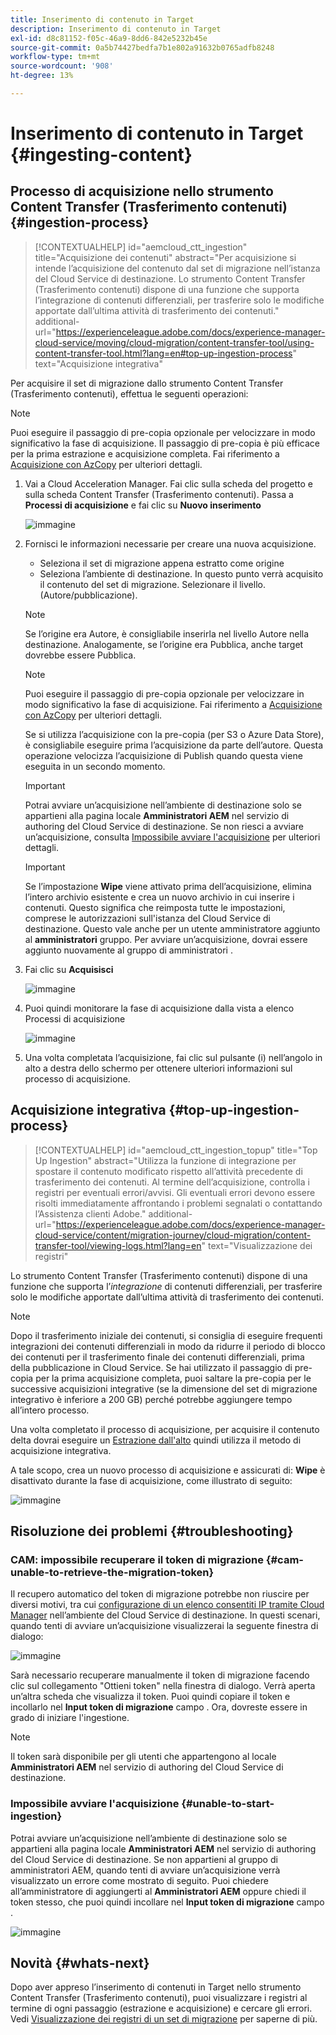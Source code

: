 ```yaml
---
title: Inserimento di contenuto in Target
description: Inserimento di contenuto in Target
exl-id: d8c81152-f05c-46a9-8dd6-842e5232b45e
source-git-commit: 0a5b74427bedfa7b1e802a91632b0765adfb8248
workflow-type: tm+mt
source-wordcount: '908'
ht-degree: 13%

---
```


# Inserimento di contenuto in Target {#ingesting-content}

## Processo di acquisizione nello strumento Content Transfer (Trasferimento contenuti) {#ingestion-process}

>[!CONTEXTUALHELP]
>id="aemcloud_ctt_ingestion"
>title="Acquisizione dei contenuti"
>abstract="Per acquisizione si intende l’acquisizione del contenuto dal set di migrazione nell’istanza del Cloud Service di destinazione. Lo strumento Content Transfer (Trasferimento contenuti) dispone di una funzione che supporta l’integrazione di contenuti differenziali, per trasferire solo le modifiche apportate dall’ultima attività di trasferimento dei contenuti."
>additional-url="https://experienceleague.adobe.com/docs/experience-manager-cloud-service/moving/cloud-migration/content-transfer-tool/using-content-transfer-tool.html?lang=en#top-up-ingestion-process" text="Acquisizione integrativa"

Per acquisire il set di migrazione dallo strumento Content Transfer (Trasferimento contenuti), effettua le seguenti operazioni:
>[!NOTE]
>Puoi eseguire il passaggio di pre-copia opzionale per velocizzare in modo significativo la fase di acquisizione. Il passaggio di pre-copia è più efficace per la prima estrazione e acquisizione completa. Fai riferimento a [Acquisizione con AzCopy](/help/journey-migration/content-transfer-tool/using-content-transfer-tool/handling-large-content-repositories.md#ingesting-azcopy) per ulteriori dettagli.

1. Vai a Cloud Acceleration Manager. Fai clic sulla scheda del progetto e sulla scheda Content Transfer (Trasferimento contenuti). Passa a **Processi di acquisizione** e fai clic su **Nuovo inserimento**

   ![immagine](/help/journey-migration/content-transfer-tool/assets-ctt/ingestion-01.png)

1. Fornisci le informazioni necessarie per creare una nuova acquisizione.

   * Seleziona il set di migrazione appena estratto come origine
   * Seleziona l’ambiente di destinazione. In questo punto verrà acquisito il contenuto del set di migrazione. Selezionare il livello. (Autore/pubblicazione).

   >[!NOTE]
   >
   >Se l’origine era Autore, è consigliabile inserirla nel livello Autore nella destinazione. Analogamente, se l’origine era Pubblica, anche target dovrebbe essere Pubblica.

   >[!NOTE]
   >
   >Puoi eseguire il passaggio di pre-copia opzionale per velocizzare in modo significativo la fase di acquisizione. Fai riferimento a [Acquisizione con AzCopy](/help/journey-migration/content-transfer-tool/using-content-transfer-tool/handling-large-content-repositories.md#ingesting-azcopy) per ulteriori dettagli.
   > 
   >Se si utilizza l’acquisizione con la pre-copia (per S3 o Azure Data Store), è consigliabile eseguire prima l’acquisizione da parte dell’autore. Questa operazione velocizza l’acquisizione di Publish quando questa viene eseguita in un secondo momento.

   >[!IMPORTANT]
   >
   >Potrai avviare un’acquisizione nell’ambiente di destinazione solo se appartieni alla pagina locale **Amministratori AEM** nel servizio di authoring del Cloud Service di destinazione. Se non riesci a avviare un’acquisizione, consulta [Impossibile avviare l&#39;acquisizione](/help/journey-migration/content-transfer-tool/using-content-transfer-tool/ingesting-content.md#unable-to-start-ingestion) per ulteriori dettagli.

   >[!IMPORTANT]
   >
   >Se l’impostazione **Wipe** viene attivato prima dell’acquisizione, elimina l’intero archivio esistente e crea un nuovo archivio in cui inserire i contenuti. Questo significa che reimposta tutte le impostazioni, comprese le autorizzazioni sull&#39;istanza del Cloud Service di destinazione. Questo vale anche per un utente amministratore aggiunto al **amministratori** gruppo. Per avviare un’acquisizione, dovrai essere aggiunto nuovamente al gruppo di amministratori .

1. Fai clic su **Acquisisci**

   ![immagine](/help/journey-migration/content-transfer-tool/assets-ctt/cttcam22.png)

1. Puoi quindi monitorare la fase di acquisizione dalla vista a elenco Processi di acquisizione

   ![immagine](/help/journey-migration/content-transfer-tool/assets-ctt/cttcam23.png)

1. Una volta completata l’acquisizione, fai clic sul pulsante (i) nell’angolo in alto a destra dello schermo per ottenere ulteriori informazioni sul processo di acquisizione.

<!-- Alexandru: hiding temporarily, until it's reviewed 

1. The **Migration Set ingestion** dialog box displays. Content can be ingested to either Author instance or Publish instance at a time. Select the instance to ingest content to. Click on **Ingest** to start the ingestion phase. 

   ![image](/help/journey-migration/content-transfer-tool/assets-ctt/ingestion-02.png)

   >[!IMPORTANT]
   >If ingesting with pre-copy is used (for S3 or Azure Data Store), it is recommended to run Author ingestion first alone. This will speed up the Publish ingestion when it is run later. 

   >[!IMPORTANT]
   >When the **Wipe existing content on Cloud instance before ingestion** option is enabled, it deletes the entire existing repository and creates a new repository to ingest content into. This means that it resets all settings including permissions on the target Cloud Service instance. This is also true for an admin user added to the **administrators** group.

   ![image](/help/journey-migration/content-transfer-tool/assets-ctt/ingestion-03.png)

   Additionally, click on **Customer Care** to log a ticket, as shown in the figure below. 

   ![image](/help/journey-migration/content-transfer-tool/assets-ctt/ingestion-04.png)
   
   Also, refer to [Important Considerations for Using Content Transfer Tool](https://experienceleague.adobe.com/docs/experience-manager-cloud-service/moving/cloud-migration/content-transfer-tool/guidelines-best-practices-content-transfer-tool.html?lang=en#important-considerations) to learn more.

1. Once the ingestion is complete, the status under **Author ingestion** updates to **FINISHED**.

   ![image](/help/journey-migration/content-transfer-tool/assets-ctt/ingestion-05.png) -->

## Acquisizione integrativa {#top-up-ingestion-process}

>[!CONTEXTUALHELP]
>id="aemcloud_ctt_ingestion_topup" title="Top Up Ingestion"
>abstract="Utilizza la funzione di integrazione per spostare il contenuto modificato rispetto all’attività precedente di trasferimento dei contenuti. Al termine dell’acquisizione, controlla i registri per eventuali errori/avvisi. Gli eventuali errori devono essere risolti immediatamente affrontando i problemi segnalati o contattando l’Assistenza clienti Adobe."
>additional-url="https://experienceleague.adobe.com/docs/experience-manager-cloud-service/content/migration-journey/cloud-migration/content-transfer-tool/viewing-logs.html?lang=en" text="Visualizzazione dei registri"

Lo strumento Content Transfer (Trasferimento contenuti) dispone di una funzione che supporta l’*integrazione* di contenuti differenziali, per trasferire solo le modifiche apportate dall’ultima attività di trasferimento dei contenuti.

>[!NOTE]
>Dopo il trasferimento iniziale dei contenuti, si consiglia di eseguire frequenti integrazioni dei contenuti differenziali in modo da ridurre il periodo di blocco dei contenuti per il trasferimento finale dei contenuti differenziali, prima della pubblicazione in Cloud Service. Se hai utilizzato il passaggio di pre-copia per la prima acquisizione completa, puoi saltare la pre-copia per le successive acquisizioni integrative (se la dimensione del set di migrazione integrativo è inferiore a 200 GB) perché potrebbe aggiungere tempo all’intero processo.

Una volta completato il processo di acquisizione, per acquisire il contenuto delta dovrai eseguire un [Estrazione dall&#39;alto](/help/journey-migration/content-transfer-tool/using-content-transfer-tool/extracting-content.md#top-up-extraction-process) quindi utilizza il metodo di acquisizione integrativa.

A tale scopo, crea un nuovo processo di acquisizione e assicurati di: **Wipe** è disattivato durante la fase di acquisizione, come illustrato di seguito:

![immagine](/help/journey-migration/content-transfer-tool/assets-ctt/cttcam24.png)

## Risoluzione dei problemi {#troubleshooting}

### CAM: impossibile recuperare il token di migrazione {#cam-unable-to-retrieve-the-migration-token}

Il recupero automatico del token di migrazione potrebbe non riuscire per diversi motivi, tra cui [configurazione di un elenco consentiti IP tramite Cloud Manager](/help/implementing/cloud-manager/ip-allow-lists/apply-allow-list.md) nell’ambiente del Cloud Service di destinazione.  In questi scenari, quando tenti di avviare un’acquisizione visualizzerai la seguente finestra di dialogo:

![immagine](/help/journey-migration/content-transfer-tool/assets-ctt/troubleshooting-token.png)

Sarà necessario recuperare manualmente il token di migrazione facendo clic sul collegamento &quot;Ottieni token&quot; nella finestra di dialogo. Verrà aperta un’altra scheda che visualizza il token. Puoi quindi copiare il token e incollarlo nel **Input token di migrazione** campo . Ora, dovreste essere in grado di iniziare l&#39;ingestione.

>[!NOTE]
>
>Il token sarà disponibile per gli utenti che appartengono al locale **Amministratori AEM** nel servizio di authoring del Cloud Service di destinazione.

### Impossibile avviare l&#39;acquisizione {#unable-to-start-ingestion}

Potrai avviare un’acquisizione nell’ambiente di destinazione solo se appartieni alla pagina locale **Amministratori AEM** nel servizio di authoring del Cloud Service di destinazione. Se non appartieni al gruppo di amministratori AEM, quando tenti di avviare un’acquisizione verrà visualizzato un errore come mostrato di seguito. Puoi chiedere all’amministratore di aggiungerti al **Amministratori AEM** oppure chiedi il token stesso, che puoi quindi incollare nel **Input token di migrazione** campo .

![immagine](/help/journey-migration/content-transfer-tool/assets-ctt/error_nonadmin_ingestion.png)

## Novità {#whats-next}

Dopo aver appreso l’inserimento di contenuti in Target nello strumento Content Transfer (Trasferimento contenuti), puoi visualizzare i registri al termine di ogni passaggio (estrazione e acquisizione) e cercare gli errori. Vedi [Visualizzazione dei registri di un set di migrazione](https://experienceleague.adobe.com/docs/experience-manager-cloud-service/moving/cloud-migration/content-transfer-tool/viewing-logs.html?lang=en) per saperne di più.
